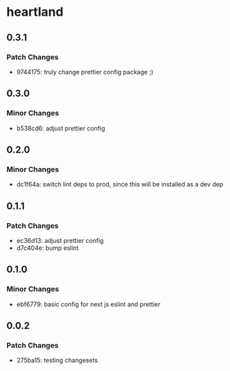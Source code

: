 # heartland

## 0.3.1

### Patch Changes

- 9744175: truly change prettier config package ;)

## 0.3.0

### Minor Changes

- b538cd6: adjust prettier config

## 0.2.0

### Minor Changes

- dc1f64a: switch lint deps to prod, since this will be installed as a dev dep

## 0.1.1

### Patch Changes

- ec36d13: adjust prettier config
- d7c404e: bump eslint

## 0.1.0

### Minor Changes

- ebf6779: basic config for next js eslint and prettier

## 0.0.2

### Patch Changes

- 275ba15: testing changesets
